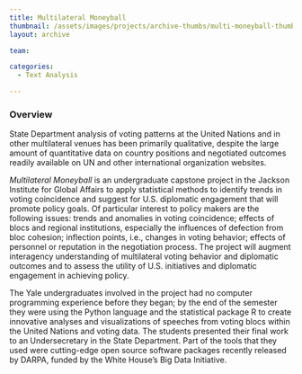```yaml
---
title: Multilateral Moneyball
thumbnail: /assets/images/projects/archive-thumbs/multi-moneyball-thumb.jpg
layout: archive

team:

categories:
  - Text Analysis

---
```


### Overview

State Department analysis of voting patterns at the United Nations and in other multilateral venues has been primarily qualitative, despite the large amount of quantitative data on country positions and negotiated outcomes readily available on UN and other international organization websites.

*Multilateral Moneyball* is an undergraduate capstone project in the Jackson Institute for Global Affairs to apply statistical methods to identify trends in voting coincidence and suggest for U.S. diplomatic engagement that will promote policy goals. Of particular interest to policy makers are the following issues: trends and anomalies in voting coincidence; effects of blocs and regional institutions, especially the influences of defection from bloc cohesion; inflection points, i.e., changes in voting behavior; effects of personnel or reputation in the negotiation process. The project will augment interagency understanding of multilateral voting behavior and diplomatic outcomes and to assess the utility of U.S. initiatives and diplomatic engagement in achieving policy.

The Yale undergraduates involved in the project had no computer programming experience before they began; by the end of the semester they were using the Python language and the statistical package R to create innovative analyses and visualizations of speeches from voting blocs within the United Nations and voting data. The students presented their final work to an Undersecretary in the State Department. Part of the tools that they used were cutting-edge open source software packages recently released by DARPA, funded by the White House’s Big Data Initiative.